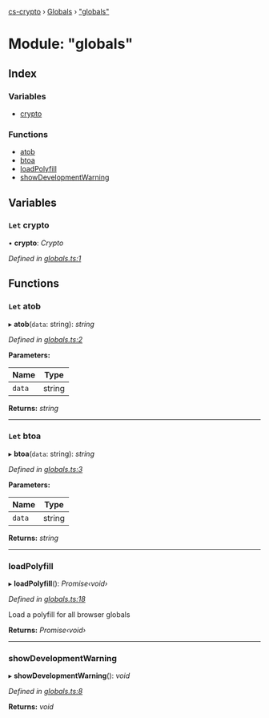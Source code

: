 [cs-crypto](../README.md) › [Globals](../globals.md) › ["globals"](_globals_.md)

# Module: "globals"

## Index

### Variables

* [crypto](_globals_.md#let-crypto)

### Functions

* [atob](_globals_.md#let-atob)
* [btoa](_globals_.md#let-btoa)
* [loadPolyfill](_globals_.md#loadpolyfill)
* [showDevelopmentWarning](_globals_.md#showdevelopmentwarning)

## Variables

### `Let` crypto

• **crypto**: *Crypto*

*Defined in [globals.ts:1](https://github.com/very-amused/CS-crypto/blob/0a61d74/src/globals.ts#L1)*

## Functions

### `Let` atob

▸ **atob**(`data`: string): *string*

*Defined in [globals.ts:2](https://github.com/very-amused/CS-crypto/blob/0a61d74/src/globals.ts#L2)*

**Parameters:**

Name | Type |
------ | ------ |
`data` | string |

**Returns:** *string*

___

### `Let` btoa

▸ **btoa**(`data`: string): *string*

*Defined in [globals.ts:3](https://github.com/very-amused/CS-crypto/blob/0a61d74/src/globals.ts#L3)*

**Parameters:**

Name | Type |
------ | ------ |
`data` | string |

**Returns:** *string*

___

###  loadPolyfill

▸ **loadPolyfill**(): *Promise‹void›*

*Defined in [globals.ts:18](https://github.com/very-amused/CS-crypto/blob/0a61d74/src/globals.ts#L18)*

Load a polyfill for all browser globals

**Returns:** *Promise‹void›*

___

###  showDevelopmentWarning

▸ **showDevelopmentWarning**(): *void*

*Defined in [globals.ts:8](https://github.com/very-amused/CS-crypto/blob/0a61d74/src/globals.ts#L8)*

**Returns:** *void*
